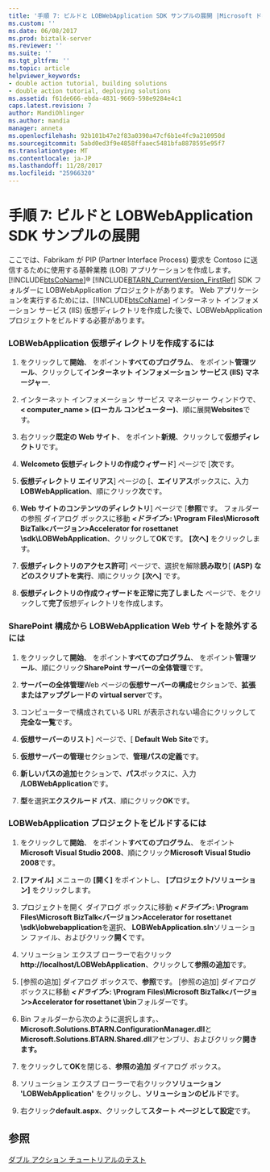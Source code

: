 ```yaml
---
title: '手順 7: ビルドと LOBWebApplication SDK サンプルの展開 |Microsoft ドキュメント'
ms.custom: ''
ms.date: 06/08/2017
ms.prod: biztalk-server
ms.reviewer: ''
ms.suite: ''
ms.tgt_pltfrm: ''
ms.topic: article
helpviewer_keywords:
- double action tutorial, building solutions
- double action tutorial, deploying solutions
ms.assetid: f61de666-ebda-4831-9669-598e9284e4c1
caps.latest.revision: 7
author: MandiOhlinger
ms.author: mandia
manager: anneta
ms.openlocfilehash: 92b101b47e2f83a0390a47cf6b1e4fc9a210950d
ms.sourcegitcommit: 5abd0ed3f9e4858ffaaec5481bfa8878595e95f7
ms.translationtype: MT
ms.contentlocale: ja-JP
ms.lasthandoff: 11/28/2017
ms.locfileid: "25966320"
---
```

# <a name="step-7-building-and-deploying-the-lobwebapplication-sdk-sample"></a>手順 7: ビルドと LOBWebApplication SDK サンプルの展開
ここでは、Fabrikam が PIP (Partner Interface Process) 要求を Contoso に送信するために使用する基幹業務 (LOB) アプリケーションを作成します。 [!INCLUDE[btsCoName](../../includes/btsconame-md.md)]® [!INCLUDE[BTARN_CurrentVersion_FirstRef](../../includes/btarn-currentversion-firstref-md.md)] SDK フォルダーに LOBWebApplication プロジェクトがあります。 Web アプリケーションを実行するためには、[!INCLUDE[btsCoName](../../includes/btsconame-md.md)] インターネット インフォメーション サービス (IIS) 仮想ディレクトリを作成した後で、LOBWebApplication プロジェクトをビルドする必要があります。  
  
### <a name="to-create-the-lobwebapplication-virtual-directory"></a>LOBWebApplication 仮想ディレクトリを作成するには  
  
1.  をクリックして**開始**、 をポイント**すべてのプログラム**、 をポイント**管理ツール**、クリックして**インターネット インフォメーション サービス (IIS) マネージャー**.  
  
2.  インターネット インフォメーション サービス マネージャー ウィンドウで、 **< computer_name > (ローカル コンピューター)**、順に展開**Websites**です。  
  
3.  右クリック**既定の Web サイト**、 をポイント**新規**、クリックして**仮想ディレクトリ**です。  
  
4.  **Welcometo 仮想ディレクトリの作成ウィザード**] ページで [**次**です。  
  
5.  **仮想ディレクトリ エイリアス**] ページの [、**エイリアス**ボックスに、入力**LOBWebApplication**、順にクリック**次**です。  
  
6.  **Web サイトのコンテンツのディレクトリ**] ページで [**参照**です。 フォルダーの参照 ダイアログ ボックスに移動 ***\<ドライブ\>*: \Program Files\Microsoft BizTalk\<バージョン\>Accelerator for rosettanet \sdk\LOBWebApplication**、クリックして**OK**です。 **[次へ]** をクリックします。  
  
7.  **仮想ディレクトリのアクセス許可**] ページで、選択を解除**読み取り**[ **(ASP) などのスクリプトを実行**、順にクリック **[次へ]** です。  
  
8.  **仮想ディレクトリの作成ウィザードを正常に完了しました** ページで、をクリックして**完了**仮想ディレクトリを作成します。  
  
### <a name="to-exclude-the-lobwebapplication-web-site-from-the-sharepoint-configuration"></a>SharePoint 構成から LOBWebApplication Web サイトを除外するには  
  
1.  をクリックして**開始**、 をポイント**すべてのプログラム**、 をポイント**管理ツール**、順にクリック**SharePoint サーバーの全体管理**です。  
  
2.  **サーバーの全体管理**Web ページの**仮想サーバーの構成**セクションで、**拡張またはアップグレードの virtual server**です。  
  
3.  コンピューターで構成されている URL が表示されない場合にクリックして**完全な一覧**です。  
  
4.  **仮想サーバーのリスト**] ページで、[ **Default Web Site**です。  
  
5.  **仮想サーバーの管理**セクションで、**管理パスの定義**です。  
  
6.  **新しいパスの追加**セクションで、**パス**ボックスに、入力 **/LOBWebApplication**です。  
  
7.  **型**を選択**エクスクルード パス**、順にクリック**OK**です。  
  
### <a name="to-build-the-lobwebapplication-project"></a>LOBWebApplication プロジェクトをビルドするには  
  
1.  をクリックして**開始**、 をポイント**すべてのプログラム**、 をポイント**Microsoft Visual Studio 2008**、順にクリック**Microsoft Visual Studio 2008**です。  
  
2.  **[ファイル]** メニューの **[開く]** をポイントし、 **[プロジェクト/ソリューション]** をクリックします。  
  
3.  プロジェクトを開く ダイアログ ボックスに移動 ***\<ドライブ\>*: \Program Files\Microsoft BizTalk\<バージョン\>Accelerator for rosettanet \sdk\lobwebapplication**を選択、 **LOBWebApplication.sln**ソリューション ファイル、およびクリック**開く**です。  
  
4.  ソリューション エクスプ ローラーで右クリック**http://localhost/LOBWebApplication**、クリックして**参照の追加**です。  
  
5.  [参照の追加] ダイアログ ボックスで、**参照**です。 [参照の追加] ダイアログ ボックスに移動 ***\<ドライブ\>*: \Program Files\Microsoft BizTalk\<バージョン\>Accelerator for rosettanet \bin**フォルダーです。  
  
6.  Bin フォルダーから次のように選択します。、 **Microsoft.Solutions.BTARN.ConfigurationManager.dll**と**Microsoft.Solutions.BTARN.Shared.dll**アセンブリ、およびクリック**開きます。**  
  
7.  をクリックして**OK**を閉じる、**参照の追加** ダイアログ ボックス。  
  
8.  ソリューション エクスプ ローラーで右クリック**ソリューション 'LOBWebApplication'**  をクリックし、**ソリューションのビルド**です。  
  
9. 右クリック**default.aspx**、クリックして**スタート ページとして設定**です。  
  
## <a name="see-also"></a>参照  
 [ダブル アクション チュートリアルのテスト](../../adapters-and-accelerators/accelerator-rosettanet/testing-the-double-action-tutorial.md)